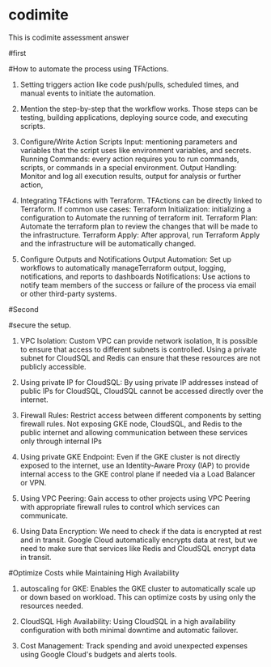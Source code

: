 # codimite
This is codimite assessment answer 

#first 

#How to automate the process using TFActions.
1. Setting triggers action like code push/pulls, scheduled times, and manual events to initiate the automation.

2. Mention the step-by-step that the workflow works. Those steps can be testing, building applications, deploying source code, and executing scripts.

3. Configure/Write Action Scripts 
    Input: mentioning parameters and variables that the script uses like environment variables, and secrets.
    Running Commands: every action requires you to run commands, scripts, or commands in a special environment.
    Output Handling: Monitor and log all execution results, output for analysis or further action,

4. Integrating TFActions with Terraform. TFActions can be directly linked to Terraform. If common use cases:
    Terraform Initialization: initializing a configuration to Automate the running of terraform init.
    Terraform Plan: Automate the terraform plan to review the changes that will be made to the infrastructure.
    Terraform Apply: After approval, run Terraform Apply and the infrastructure will be automatically changed.

5. Configure Outputs and Notifications
    Output Automation: Set up workflows to automatically manageTerraform output, logging, notifications, and reports to dashboards
    Notifications: Use actions to notify team members of the success or failure of the process via email or other third-party systems.

#Second

#secure the setup.

1.	VPC Isolation: Custom VPC can provide network isolation, It is possible to ensure that access to different subnets is controlled. Using a private subnet for        CloudSQL and Redis can ensure that these resources are not publicly accessible.

2.	Using private IP for CloudSQL: By using private IP addresses instead of public IPs for CloudSQL, CloudSQL cannot be accessed directly over the internet.

3.	Firewall Rules: Restrict access between different components by setting firewall rules. Not exposing GKE node, CloudSQL, and Redis to the public internet and       allowing communication between these services only through internal IPs

4.	Using private GKE Endpoint: Even if the GKE cluster is not directly exposed to the internet, use an Identity-Aware Proxy (IAP) to provide internal access to       the GKE control plane if needed via a Load Balancer or VPN.

5.	Using VPC Peering: Gain access to other projects using VPC Peering with appropriate firewall rules to control which services can communicate.

6.	Using Data Encryption: We need to check if the data is encrypted at rest and in transit. Google Cloud automatically encrypts data at rest, but we need to make      sure that services like Redis and CloudSQL encrypt data in transit.

#Optimize Costs while Maintaining High Availability

1.	autoscaling for GKE: Enables the GKE cluster to automatically scale up or down based on workload. This can optimize costs by using only the resources needed.

2.	CloudSQL High Availability: Using CloudSQL in a high availability configuration with both minimal downtime and automatic failover.

3.	Cost Management: Track spending and avoid unexpected expenses using Google Cloud's budgets and alerts tools. 


